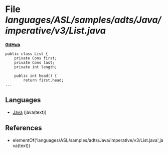 # File _languages/ASL/samples/adts/Java/imperative/v3/List.java_
**[GitHub](https://github.com/softlang/yas/blob/master/languages/ASL/samples/adts/Java/imperative/v3/List.java)**
```
public class List {
	private Cons first;
	private Cons last;
	private int length;

	public int head() {
		return first.head;
...
```

## Languages
* [Java](../languages/Java.md) (java(text))

## References
* elementOf('languages/ASL/samples/adts/Java/imperative/v3/List.java',java(text))
